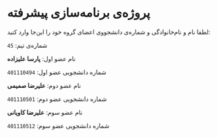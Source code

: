 # پروژه‌ی برنامه‌سازی پیشرفته
لطفا نام و نام‌خانوادگی و شماره‌ی دانشجووی اعضای گروه خود را این‌جا وارد کنید:

شماره‌ی تیم: `45`

نام عضو اول: **پارسا علیزاده**

شماره دانشجویی عضو اول: `401110494`

نام عضو دوم: **علیرضا صمیمی**

شماره دانشجویی عضو دوم: `401110501`

نام عضو سوم: **علیرضا کاویانی**

شماره دانشجویی عضو سوم: `401110512`
